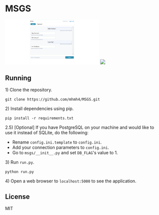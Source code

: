 # MSGS

<div>
  <img src="images/screenshot.png" width="60.5%">
  <img src="images/er.png" width="37%">
</div>

## Running

1\) Clone the repository.

```
git clone https://github.com/mhmh4/MSGS.git
```

2\) Install dependencies using pip.

```
pip install -r requirements.txt
```

2.5\) [Optional] If you have PostgreSQL on your machine and would like to use it instead of SQLite, do the following:
- Rename `config.ini.template` to `config.ini`.
- Add your connection parameters to `config.ini`.
- Go to `msgs/__init__.py` and set `DB_FLAG`'s value to 1.

3\) Run `run.py`.

```
python run.py
```

4\) Open a web browser to `localhost:5000` to see the application.

## License

MIT
